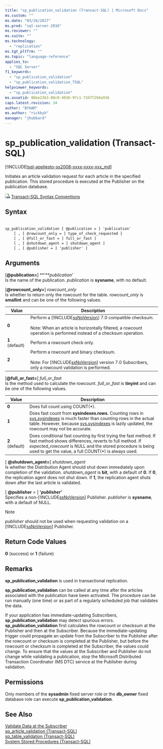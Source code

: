 ```yaml
---
title: "sp_publication_validation (Transact-SQL) | Microsoft Docs"
ms.custom: ""
ms.date: "03/16/2017"
ms.prod: "sql-server-2016"
ms.reviewer: ""
ms.suite: ""
ms.technology: 
  - "replication"
ms.tgt_pltfrm: ""
ms.topic: "language-reference"
applies_to: 
  - "SQL Server"
f1_keywords: 
  - "sp_publication_validation"
  - "sp_publication_validation_TSQL"
helpviewer_keywords: 
  - "sp_publication_validation"
ms.assetid: 06be2363-00c0-4936-97c1-7347f294a936
caps.latest.revision: 34
author: "BYHAM"
ms.author: "rickbyh"
manager: "jhubbard"
---
```

# sp_publication_validation (Transact-SQL)
[!INCLUDE[tsql-appliesto-ss2008-xxxx-xxxx-xxx_md](../../includes/tsql-appliesto-ss2008-xxxx-xxxx-xxx-md.md)]

  Initiates an article validation request for each article in the specified publication. This stored procedure is executed at the Publisher on the publication database.  
  
 ![Topic link icon](../../database-engine/configure-windows/media/topic-link.gif "Topic link icon") [Transact-SQL Syntax Conventions](../../t-sql/language-elements/transact-sql-syntax-conventions-transact-sql.md)  
  
## Syntax  
  
```  
  
sp_publication_validation [ @publication = ] 'publication'  
    [ , [ @rowcount_only = ] type_of_check_requested ]  
    [ , [ @full_or_fast = ] full_or_fast ]  
    [ , [ @shutdown_agent = ] shutdown_agent ]  
    [ , [ @publisher = ] 'publisher' ]  
```  
  
## Arguments  
 [**@publication=**] **'***publication'*  
 Is the name of the publication. *publication* is **sysname**, with no default.  
  
 [**@rowcount_only=**] *rowcount_only*  
 Is whether to return only the rowcount for the table. *rowcount_only* is **smallint** and can be one of the following values.  
  
|Value|Description|  
|-----------|-----------------|  
|**0**|Perform a [!INCLUDE[ssNoVersion](../../includes/ssnoversion-md.md)] 7.0 compatible checksum.<br /><br /> Note: When an article is horizontally filtered, a rowcount operation is performed instead of a checksum operation.|  
|**1** (default)|Perform a rowcount check only.|  
|**2**|Perform a rowcount and binary checksum.<br /><br /> Note: For [!INCLUDE[ssNoVersion](../../includes/ssnoversion-md.md)] version 7.0 Subscribers, only a rowcount validation is performed.|  
  
 [**@full_or_fast=**] *full_or_fast*  
 Is the method used to calculate the rowcount. *full_or_fast* is **tinyint** and can be one of the following values.  
  
|Value|Description|  
|-----------|-----------------|  
|**0**|Does full count using COUNT(*).|  
|**1**|Does fast count from **sysindexes.rows**. Counting rows in [sys.sysindexes](../../relational-databases/system-compatibility-views/sys-sysindexes-transact-sql.md) is much faster than counting rows in the actual table. However, because [sys.sysindexes](../../relational-databases/system-compatibility-views/sys-sysindexes-transact-sql.md) is lazily updated, the rowcount may not be accurate.|  
|**2** (default)|Does conditional fast counting by first trying the fast method. If fast method shows differences, reverts to full method. If *expected_rowcount* is NULL and the stored procedure is being used to get the value, a full COUNT(*) is always used.|  
  
 [ **@shutdown_agent=**] *shutdown_agent*  
 Is whether the Distribution Agent should shut down immediately upon completion of the validation. *shutdown_agent* is **bit**, with a default of **0**. If **0**, the replication agent does not shut down. If **1**, the replication agent shuts down after the last article is validated.  
  
 [ **@publisher** = ] **'***publisher***'**  
 Specifies a non-[!INCLUDE[ssNoVersion](../../includes/ssnoversion-md.md)] Publisher. *publisher* is **sysname**, with a default of NULL.  
  
> [!NOTE]  
>  *publisher* should not be used when requesting validation on a [!INCLUDE[ssNoVersion](../../includes/ssnoversion-md.md)] Publisher.  
  
## Return Code Values  
 **0** (success) or **1** (failure)  
  
## Remarks  
 **sp_publication_validation** is used in transactional replication.  
  
 **sp_publication_validation** can be called at any time after the articles associated with the publication have been activated. The procedure can be run manually (one time) or as part of a regularly scheduled job that validates the data.  
  
 If your application has immediate-updating Subscribers, **sp_publication_validation** may detect spurious errors. **sp_publication_validation** first calculates the rowcount or checksum at the Publisher and then at the Subscriber. Because the immediate-updating trigger could propagate an update from the Subscriber to the Publisher after the rowcount or checksum is completed at the Publisher, but before the rowcount or checksum is completed at the Subscriber, the values could change. To ensure that the values at the Subscriber and Publisher do not change while validating a publication, stop the Microsoft Distributed Transaction Coordinator (MS DTC) service at the Publisher during validation.  
  
## Permissions  
 Only members of the **sysadmin** fixed server role or the **db_owner** fixed database role can execute **sp_publication_validation**.  
  
## See Also  
 [Validate Data at the Subscriber](../../relational-databases/replication/validate-data-at-the-subscriber.md)   
 [sp_article_validation &#40;Transact-SQL&#41;](../../relational-databases/system-stored-procedures/sp-article-validation-transact-sql.md)   
 [sp_table_validation &#40;Transact-SQL&#41;](../../relational-databases/system-stored-procedures/sp-table-validation-transact-sql.md)   
 [System Stored Procedures &#40;Transact-SQL&#41;](../../relational-databases/system-stored-procedures/system-stored-procedures-transact-sql.md)  
  
  